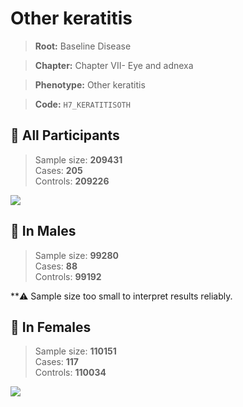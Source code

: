 # Other keratitis

> **Root:** Baseline Disease  

> **Chapter:** Chapter VII- Eye and adnexa  

> **Phenotype:** Other keratitis  

> **Code:** `H7_KERATITISOTH`

## 🧪 All Participants  
> Sample size: **209431**  
> Cases: **205**  
> Controls: **209226**
<img src="/Disease/Figures/ALL/Incidence/H7_KERATITISOTH.png"/>
<CsvTable src="/Disease/Data/ALL/Incidence/COX_H7_KERATITISOTH.csv" label="🔍 View full results" />

## 👨 In Males  
> Sample size: **99280**  
> Cases: **88**  
> Controls: **99192**

**⚠️ Sample size too small to interpret results reliably.


## 👩 In Females  
> Sample size: **110151**  
> Cases: **117**  
> Controls: **110034**
<img src="/Disease/Figures/Female/Incidence/H7_KERATITISOTH.png"/>
<CsvTable src="/Disease/Data/Female/Incidence/COX_H7_KERATITISOTH.csv" label="🔍 View full results" />
